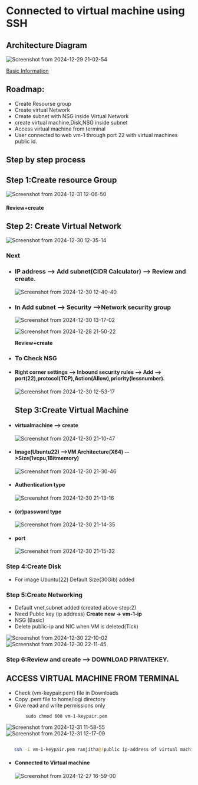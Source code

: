 # Connected to virtual machine using SSH

## Architecture Diagram

![Screenshot from 2024-12-29 21-02-54](https://github.com/user-attachments/assets/4d90e795-b58c-46ab-ad07-1c1d423cfa0a)

[Basic Information](https://github.com/Ranjitha75388/projects/blob/main/Azure/Subscription%2CResourse%20Group%2CResources.md)
## Roadmap:
- Create Resourse group
- Create virtual Network
- Create subnet with NSG inside Virtual Network
- create virtual machine,Disk,NSG inside subnet
- Access virtual machine from terminal
- User connected to web vm-1 through port 22 with virtual machines public id.

## Step by step process

## Step 1:Create resource Group
     
  ![Screenshot from 2024-12-31 12-06-50](https://github.com/user-attachments/assets/2e898073-8361-44bf-a0f9-05375cfdbddf)

  #### Review+create

## Step 2: Create Virtual Network

  ![Screenshot from 2024-12-30 12-35-14](https://github.com/user-attachments/assets/4156d79f-389a-4fa8-9db0-50f9d2414055)

  ### Next

- ### IP address  --> Add subnet(CIDR Calculator) -->  Review and create.

  ![Screenshot from 2024-12-30 12-40-40](https://github.com/user-attachments/assets/f1058e57-3c5b-4fb9-af50-6204b346be7e)

- ### In Add subnet --> Security -->Network security group

   ![Screenshot from 2024-12-30 13-17-02](https://github.com/user-attachments/assets/9260d70a-e1a4-441b-a0ab-670176de736b)


  ![Screenshot from 2024-12-28 21-50-22](https://github.com/user-attachments/assets/0158b57b-8266-41ff-93fd-fcf155c8cba6)

  **Review+create**

- ### To Check NSG
- #### Right corner settings --> Inbound security rules --> Add --> port(22),protocol(TCP),Action(Allow),priority(lessnumber).

  ![Screenshot from 2024-12-30 12-53-17](https://github.com/user-attachments/assets/fb4014d9-0dd5-421d-b3b1-949e3630c573)


  ## Step 3:Create Virtual Machine

- #### virtualmachine --> create
  
   ![Screenshot from 2024-12-30 21-10-47](https://github.com/user-attachments/assets/e5d3046b-acec-47bc-9ae4-9a9bea39faf4)

- #### Image(Ubuntu22) -->VM Architecture(X64) -->Size(1vcpu,1Bitmemory)

    ![Screenshot from 2024-12-30 21-30-46](https://github.com/user-attachments/assets/df76d841-f762-4aa4-b682-796e823a08db)


- #### Authentication type

    ![Screenshot from 2024-12-30 21-13-16](https://github.com/user-attachments/assets/3f35e99d-6d9c-4f24-8cb3-b66e49da8955)

-  #### (or)password type

    ![Screenshot from 2024-12-30 21-14-35](https://github.com/user-attachments/assets/3d3015d4-b884-412b-b509-4c6d277e3de2)

 - #### port
 
    ![Screenshot from 2024-12-30 21-15-32](https://github.com/user-attachments/assets/486a6033-c27f-4a16-bf0d-b93c7be21a14)


### Step 4:Create Disk

-  For image Ubuntu(22) Default Size(30Gib) added

### Step 5:Create Networking

 - Default vnet,subnet added (created above step:2)
 - Need Public key (ip address)  **Create new → vm-1-ip**
 - NSG (Basic)
 - Delete public-ip and NIC when VM is deleted(Tick)

![Screenshot from 2024-12-30 22-10-02](https://github.com/user-attachments/assets/60120de3-1b1f-4f4a-9904-306ed22a36da)
![Screenshot from 2024-12-30 22-11-45](https://github.com/user-attachments/assets/6ff95c0c-4be2-44af-afc9-0739de7da14a)


### Step 6:Review and create --> DOWNLOAD PRIVATEKEY.

## ACCESS VIRTUAL MACHINE FROM TERMINAL

- Check (vm-keypair.pem) file in Downloads
- Copy .pem file to home/logi directory
- Give read and write permissions only
   ```
       sudo chmod 600 vm-1-keypair.pem
    ```
![Screenshot from 2024-12-31 11-58-55](https://github.com/user-attachments/assets/1ae62a09-af3b-4082-a5aa-ad45ff9a1e7c)
![Screenshot from 2024-12-31 12-17-09](https://github.com/user-attachments/assets/ca33df2c-632b-4dd9-a54b-5a6292d34e82)

   ```bash
  
      ssh -i vm-1-keypair.pem ranjitha@(public ip-address of virtual machine)
   ```
- #### Connected to Virtual machine

  ![Screenshot from 2024-12-27 16-59-00](https://github.com/user-attachments/assets/25862e04-b38e-43c2-93e0-be7296e34857)







